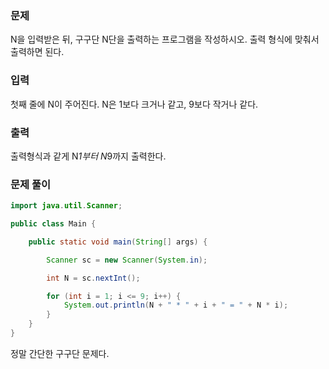 ### 문제

N을 입력받은 뒤, 구구단 N단을 출력하는 프로그램을 작성하시오. 출력 형식에 맞춰서 출력하면 된다.

### 입력

첫째 줄에 N이 주어진다. N은 1보다 크거나 같고, 9보다 작거나 같다.

### 출력

출력형식과 같게 N*1부터 N*9까지 출력한다.

### 문제 풀이

```java
import java.util.Scanner;

public class Main {

	public static void main(String[] args) {

		Scanner sc = new Scanner(System.in);

		int N = sc.nextInt();

		for (int i = 1; i <= 9; i++) {
			System.out.println(N + " * " + i + " = " + N * i);
		}
	}
}
```

정말 간단한 구구단 문제다.